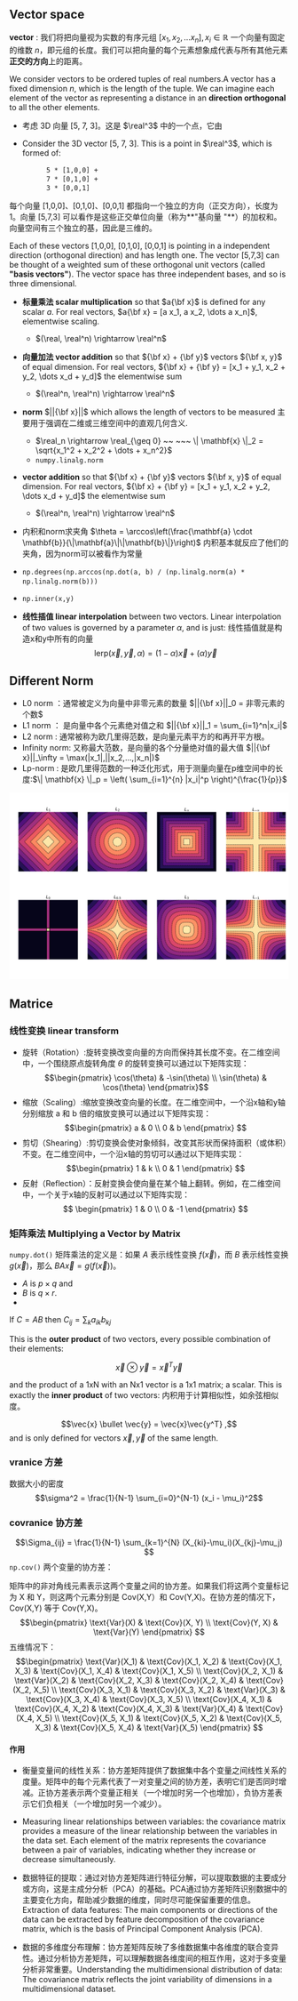 ## Vector space
**vector** : 我们将把向量视为实数的有序元组 $[x_1, x_2, \dots x_n], x_i \in \mathbb{R}$  一个向量有固定的维数 $n$，即元组的长度。我们可以把向量的每个元素想象成代表与所有其他元素**正交的方向**上的距离。

We consider vectors to be ordered tuples of real numbers.A vector has a fixed dimension $n$, which is the length of the tuple. We can imagine each element of the vector as representing a distance in an **direction orthogonal** to all the other elements.

* 考虑 3D 向量 [5, 7, 3]。这是 $\real^3$ 中的一个点，它由 
* Consider the 3D vector [5, 7, 3]. This is a point in $\real^3$, which is formed of:

            5 * [1,0,0] +
            7 * [0,1,0] +
            3 * [0,0,1]

每个向量 [1,0,0]、[0,1,0]、[0,0,1] 都指向一个独立的方向（正交方向），长度为 1。向量 [5,7,3] 可以看作是这些正交单位向量（称为**"基向量 "**）的加权和。向量空间有三个独立的基，因此是三维的。

Each of these vectors [1,0,0], [0,1,0], [0,0,1] is pointing in a independent direction (orthogonal direction) and has length one. The vector [5,7,3] can be thought of a weighted sum of these orthogonal unit vectors (called **"basis vectors"**). The vector space has three independent bases, and so is three dimensional.

* **标量乘法 scalar multiplication** so that $a{\bf x}$  is defined for any scalar $a$. For real vectors, $a{\bf x} = [a x_1, a x_2, \dots a x_n]$, elementwise scaling.
    * $(\real, \real^n) \rightarrow \real^n$
* **向量加法 vector addition** so that ${\bf x} + {\bf y}$ vectors ${\bf x, y}$ of equal dimension. For real vectors, ${\bf x} + {\bf y} = [x_1 + y_1, x_2 + y_2, \dots x_d + y_d]$ the elementwise sum
    * $(\real^n, \real^n) \rightarrow \real^n$
* **norm** $||{\bf x}||$ which allows the length of vectors to be measured 主要用于强调在二维或三维空间中的直观几何含义.
    * $\real_n \rightarrow \real_{\geq 0} ~~ ~~~ \| \mathbf{x} \|_2 = \sqrt{x_1^2 + x_2^2 + \dots + x_n^2}$ 
    * `numpy.linalg.norm`
* **vector addition** so that ${\bf x} + {\bf y}$ vectors ${\bf x, y}$ of equal dimension. For real vectors, ${\bf x} + {\bf y} = [x_1 + y_1, x_2 + y_2, \dots x_d + y_d]$ the elementwise sum
    * $(\real^n, \real^n) \rightarrow \real^n$
* 内积和norm求夹角 $\theta = \arccos\left(\frac{\mathbf{a} \cdot \mathbf{b}}{\|\mathbf{a}\|\|\mathbf{b}\|}\right)$  内积基本就反应了他们的夹角，因为norm可以被看作为常量 
* `np.degrees(np.arccos(np.dot(a, b) / (np.linalg.norm(a) * np.linalg.norm(b)))`
* `np.inner(x,y)`

* **线性插值 linear interpolation** between two vectors. Linear interpolation of two values is governed by a parameter $\alpha$, and is just: 线性插值就是构造x和y中所有的向量
$$\text{lerp}(\vec{x}, \vec{y}, \alpha) = (1-\alpha) \vec{x} + (\alpha) \vec{y}$$

## Different Norm
* L0 norm ：通常被定义为向量中非零元素的数量 $||{\bf x}||_0 = 非零元素的个数$
* L1 norm ： 是向量中各个元素绝对值之和 $||{\bf x}||_1 = \sum_{i=1}^n|x_i|$
* L2 norm : 通常被称为欧几里得范数，是向量元素平方的和再开平方根。
* Infinity norm: 又称最大范数，是向量的各个分量绝对值的最大值 $||{\bf x}||_\infty = \max(|x_1|,||x_2,...,|x_n|)$
* Lp-norm : 是欧几里得范数的一种泛化形式，用于测量向量在p维空间中的长度:$\| \mathbf{x} \|_p = \left( \sum_{i=1}^{n} |x_i|^p \right)^{\frac{1}{p}}$

<img src="imgs/pnorms.png">

## Matrice
### 线性变换 linear transform 
* 旋转（Rotation）:旋转变换改变向量的方向而保持其长度不变。在二维空间中，一个围绕原点旋转角度 $\theta$ 的旋转变换可以通过以下矩阵实现：
$$\begin{pmatrix}
\cos(\theta) & -\sin(\theta) \\
\sin(\theta) & \cos(\theta)
\end{pmatrix}$$
* 缩放（Scaling）:缩放变换改变向量的长度。在二维空间中，一个沿x轴和y轴分别缩放 a 和 
b 倍的缩放变换可以通过以下矩阵实现：
$$\begin{pmatrix}
a & 0 \\
0 & b
\end{pmatrix} $$
* 剪切（Shearing）:剪切变换会使对象倾斜，改变其形状而保持面积（或体积）不变。在二维空间中，一个沿x轴的剪切可以通过以下矩阵实现：
$$\begin{pmatrix}
1 & k \\
0 & 1
\end{pmatrix}
$$
* 反射（Reflection）：反射变换会使向量在某个轴上翻转。例如，在二维空间中，一个关于x轴的反射可以通过以下矩阵实现：
$$
\begin{pmatrix}
1 & 0 \\
0 & -1
\end{pmatrix}
$$
### 矩阵乘法 Multiplying a Vector by Matrix 
`numpy.dot()` 矩阵乘法的定义是：如果 $A$ 表示线性变换 $f(\vec{x})$，而
$B$ 表示线性变换 $g(\vec{x})$，那么 $BA\vec{x} = g(f(\vec{x}))$。
* $A$ is $p \times q$ and
* $B$ is $q \times r$.
* 
If $C=AB$ then $C_{ij}=\sum_k a_{ik} b_{kj}$


This is the **outer product** of two vectors, every possible combination of their elements:

$$\vec{x} \otimes \vec{y} = \vec{x}^T \vec{y}$$

and the product of a 1xN with an Nx1 vector is a 1x1 matrix; a scalar. This is exactly the **inner product** of two vectors: 内积用于计算相似性，如余弦相似度。

$$\vec{x} \bullet \vec{y} = \vec{x}\vec{y^T} ,$$
and is only defined for vectors $\vec{x}, \vec{y}$ of the same length.

### vranice 方差 
数据大小的密度
$$\sigma^2 =  \frac{1}{N-1} \sum_{i=0}^{N-1} (x_i - \mu_i)^2$$
### covranice 协方差 
$$\Sigma_{ij} = \frac{1}{N-1} \sum_{k=1}^{N} (X_{ki}-\mu_i)(X_{kj}-\mu_j) $$
`np.cov()`
两个变量的协方差：

矩阵中的非对角线元素表示这两个变量之间的协方差。如果我们将这两个变量标记为 X 和 Y，则这两个元素分别是 Cov(X,Y）和 Cov(Y,X)。在协方差的情况下，Cov(X,Y) 等于 Cov(Y,X)。
$$\begin{pmatrix}
\text{Var}(X) & \text{Cov}(X, Y) \\
\text{Cov}(Y, X) & \text{Var}(Y)
\end{pmatrix}
$$ 
五维情况下：
$$\begin{pmatrix}
\text{Var}(X_1) & \text{Cov}(X_1, X_2) & \text{Cov}(X_1, X_3) & \text{Cov}(X_1, X_4) & \text{Cov}(X_1, X_5) \\
\text{Cov}(X_2, X_1) & \text{Var}(X_2) & \text{Cov}(X_2, X_3) & \text{Cov}(X_2, X_4) & \text{Cov}(X_2, X_5) \\
\text{Cov}(X_3, X_1) & \text{Cov}(X_3, X_2) & \text{Var}(X_3) & \text{Cov}(X_3, X_4) & \text{Cov}(X_3, X_5) \\
\text{Cov}(X_4, X_1) & \text{Cov}(X_4, X_2) & \text{Cov}(X_4, X_3) & \text{Var}(X_4) & \text{Cov}(X_4, X_5) \\
\text{Cov}(X_5, X_1) & \text{Cov}(X_5, X_2) & \text{Cov}(X_5, X_3) & \text{Cov}(X_5, X_4) & \text{Var}(X_5)
\end{pmatrix}
$$
#### 作用
* 衡量变量间的线性关系：协方差矩阵提供了数据集中各个变量之间线性关系的度量。矩阵中的每个元素代表了一对变量之间的协方差，表明它们是否同时增减。正协方差表示两个变量正相关（一个增加时另一个也增加），负协方差表示它们负相关（一个增加时另一个减少）。
* Measuring linear relationships between variables: the covariance matrix provides a measure of the linear relationship between the variables in the data set. Each element of the matrix represents the covariance between a pair of variables, indicating whether they increase or decrease simultaneously.

* 数据特征的提取：通过对协方差矩阵进行特征分解，可以提取数据的主要成分或方向，这是主成分分析（PCA）的基础。PCA通过协方差矩阵识别数据中的主要变化方向，帮助减少数据的维度，同时尽可能保留重要的信息。 Extraction of data features: The main components or directions of the data can be extracted by feature decomposition of the covariance matrix, which is the basis of Principal Component Analysis (PCA).
  
* 数据的多维度分布理解：协方差矩阵反映了多维数据集中各维度的联合变异性。通过分析协方差矩阵，可以理解数据各维度间的相互作用，这对于多变量分析非常重要。Understanding the multidimensional distribution of data: The covariance matrix reflects the joint variability of dimensions in a multidimensional dataset. 

